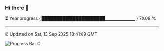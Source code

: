 ### Hi there 👋

⏳ Year progress { █████████████████████▁▁▁▁▁▁▁▁▁ } 70.08 %

---

⏰ Updated on Sat, 13 Sep 2025 18:41:09 GMT

![Progress Bar CI](https://github.com/IshwaranRudhara/GIT-ACTION/workflows/Progress%20Bar%20CI/badge.svg)
